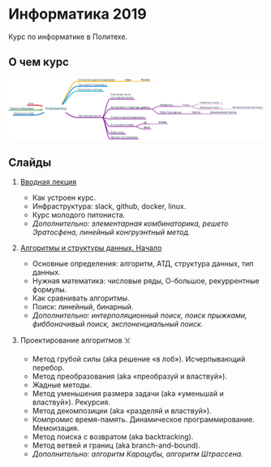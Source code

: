 # Информатика 2019

Курс по информатике в Политехе.

## О чем курс

![syllabus](syllabus/syllabus.png)

## Слайды

1. [Вводная лекция](https://korikov.cc/?d=2019-informatika-01-vvodnaya-lekciya) 

   - Как устроен курс.
   - Инфраструктура: slack, github, docker, linux. 
   - Курс молодого питониста.
   - *Дополнительно: элементарная комбинаторика, решето Эратосфена, линейный конгруэнтный метод.*

2. [Алгоритмы и структуры данных. Начало](https://korikov.cc/?d=2019-informatika-02-algoritmy-i-struktury-dannyh-nachalo)

   - Основные определения: алгоритм, АТД, структура данных, тип данных. 
   - Нужная математика: числовые ряды, О-большое, рекуррентные формулы.
   - Как сравнивать алгоритмы. 
   - Поиск: линейный, бинарный.
   - *Дополнительно: интерполяционный поиск, поиск прыжками, фиббоначивый поиск, экспоненциальный поиск.*

3. Проектирование алгоритмов ☠️ 

   - Метод грубой силы (aka решение «в лоб»).  Исчерпывающий перебор.
   - Метод преобразования (aka «преобразуй и властвуй»).
   - Жадные методы.
   - Метод уменьшения размера задачи (aka «уменьшай и властвуй»). Рекурсия.
   - Метод декомпозиции (aka «разделяй и властвуй»).
   - Компромис время-память. Динамическое программирование. Мемоизация.
   - Метод поиска с возвратом (aka backtracking).
   - Метод ветвей и границ (aka branch-and-bound).
   - *Дополнительно: алгоритм Карацубы, алгоритм Штрассена.*

   
